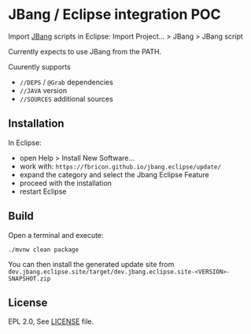 JBang / Eclipse integration POC
===============================

Import [JBang](https://github.com/jbangdev/jbang) scripts in Eclipse: Import Project... > JBang > JBang script

Currently expects to use JBang from the PATH.

Cuurently supports 
- `//DEPS` / `@Grab` dependencies
- `//JAVA` version
- `//SOURCES` additional sources 

Installation
------------

In Eclipse:

- open Help > Install New Software...
- work with: `https://fbricon.github.io/jbang.eclipse/update/`
- expand the category and select the Jbang Eclipse Feature
- proceed with the installation
- restart Eclipse


Build
-----

Open a terminal and execute:

    ./mvnw clean package
    
You can then install the generated update site from `dev.jbang.eclipse.site/target/dev.jbang.eclipse.site-<VERSION>-SNAPSHOT.zip`

License
-------
EPL 2.0, See [LICENSE](LICENSE) file.

